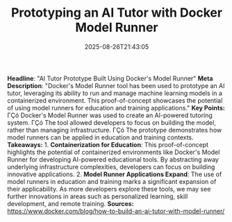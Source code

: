 ﻿---
title: "Prototyping an AI Tutor with Docker Model Runner"
date: "2025-08-26T21:43:05"
category: "Markets"
summary: ""
slug: "prototyping an ai tutor with docker model runner"
source_urls:
  - "https://www.docker.com/blog/how-to-build-an-ai-tutor-with-model-runner/"
seo:
  title: "Prototyping an AI Tutor with Docker Model Runner | Hash n Hedge"
  description: ""
  keywords: ["news", "markets", "brief"]
---
**Headline**: "AI Tutor Prototype Built Using Docker's Model Runner"  **Meta Description**: "Docker's Model Runner tool has been used to prototype an AI tutor, leveraging its ability to run and manage machine learning models in a containerized environment. This proof-of-concept showcases the potential of using model runners for education and training applications."  **Key Points:**  ΓÇó Docker's Model Runner was used to create an AI-powered tutoring system. ΓÇó The tool allowed developers to focus on building the model, rather than managing infrastructure. ΓÇó The prototype demonstrates how model runners can be applied in education and training contexts.  **Takeaways:**  1. **Containerization for Education**: This proof-of-concept highlights the potential of containerized environments like Docker's Model Runner for developing AI-powered educational tools. By abstracting away underlying infrastructure complexities, developers can focus on building innovative applications. 2. **Model Runner Applications Expand**: The use of model runners in education and training marks a significant expansion of their applicability. As more developers explore these tools, we may see further innovations in areas such as personalized learning, skill development, and remote training.  **Sources:**  https://www.docker.com/blog/how-to-build-an-ai-tutor-with-model-runner/ 
